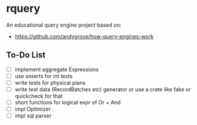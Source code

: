 # rquery

An educational query engine project based on:

* https://github.com/andygrove/how-query-engines-work

## To-Do List

- [ ] implement aggregate Expressions
- [ ] use asserts for int tests
- [ ] write tests for physical plans
- [ ] write test data (RecordBatches etc) generator or use a crate like fake or quickcheck for that
- [ ] short functions for logical expr of Or + And
- [ ] impl Optimizer
- [ ] impl sql parser